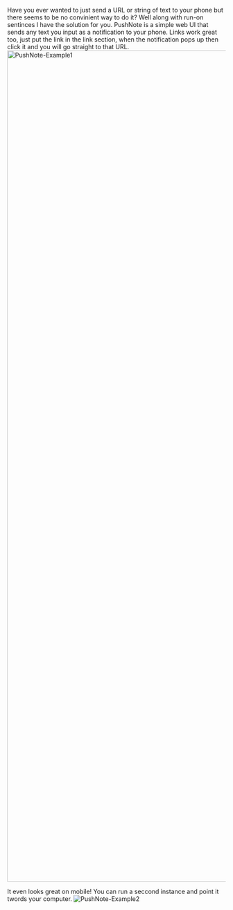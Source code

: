 Have you ever wanted to just send a URL or string of text to your phone but there seems to be no convinient way to do it? 
Well along with run-on sentinces I have the solution for you. PushNote is a simple web UI that sends any text you input as a notification to your phone. Links work great too, just put the link in the link section, when the notification pops up then click it and you will go straight to that URL.
<img width="1919" alt="PushNote-Example1" src="https://github.com/WaffleMaster22/PushNote/assets/83615292/4bba81f4-b115-4faa-ae65-b7f030421b6c">

It even looks great on mobile! You can run a seccond instance and point it twords your computer.
![PushNote-Example2](https://github.com/WaffleMaster22/PushNote/assets/83615292/850b2151-b5fe-4401-9616-91a6457978dc)
